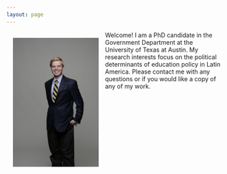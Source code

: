 ```yaml
---
layout: page
---
```

<img style="width=500px;height=750px;float:left;padding:15px;"
src="/images/profile_image.jpg" alt="profile picture" width="200" height="300">

Welcome! I am a PhD candidate in the Government Department at the University of Texas at Austin. My research interests focus on the political determinants of education policy in Latin America. Please contact me with any questions or if you would like a copy of any of my work.

